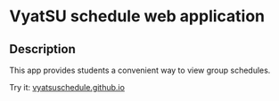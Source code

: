 # VyatSU schedule web application

## Description

This app provides students a convenient way to view group schedules.

Try it: [vyatsuschedule.github.io](https://vyatsuschedule.github.io)
